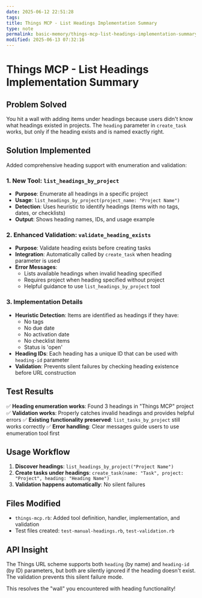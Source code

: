 ```yaml
---
date: 2025-06-12 22:51:28
tags:
title: Things MCP - List Headings Implementation Summary
type: note
permalink: basic-memory/things-mcp-list-headings-implementation-summary
modified: 2025-06-13 07:32:16
---
```


# Things MCP - List Headings Implementation Summary

## Problem Solved

You hit a wall with adding items under headings because users didn't know what headings existed in projects. The `heading` parameter in `create_task` works, but only if the heading exists and is named exactly right.

## Solution Implemented

Added comprehensive heading support with enumeration and validation:

### 1. New Tool: `list_headings_by_project`

- **Purpose**: Enumerate all headings in a specific project
- **Usage**: `list_headings_by_project(project_name: "Project Name")`
- **Detection**: Uses heuristic to identify headings (items with no tags, dates, or checklists)
- **Output**: Shows heading names, IDs, and usage example

### 2. Enhanced Validation: `validate_heading_exists`

- **Purpose**: Validate heading exists before creating tasks
- **Integration**: Automatically called by `create_task` when heading parameter is used
- **Error Messages**: 
  - Lists available headings when invalid heading specified
  - Requires project when heading specified without project
  - Helpful guidance to use `list_headings_by_project` tool

### 3. Implementation Details

- **Heuristic Detection**: Items are identified as headings if they have:
  - No tags
  - No due date
  - No activation date  
  - No checklist items
  - Status is 'open'
- **Heading IDs**: Each heading has a unique ID that can be used with `heading-id` parameter
- **Validation**: Prevents silent failures by checking heading existence before URL construction

## Test Results

✅ **Heading enumeration works**: Found 3 headings in "Things MCP" project
✅ **Validation works**: Properly catches invalid headings and provides helpful errors
✅ **Existing functionality preserved**: `list_tasks_by_project` still works correctly
✅ **Error handling**: Clear messages guide users to use enumeration tool first

## Usage Workflow

1. **Discover headings**: `list_headings_by_project("Project Name")`
2. **Create tasks under headings**: `create_task(name: "Task", project: "Project", heading: "Heading Name")`
3. **Validation happens automatically**: No silent failures

## Files Modified

- `things-mcp.rb`: Added tool definition, handler, implementation, and validation
- Test files created: `test-manual-headings.rb`, `test-validation.rb`

## API Insight

The Things URL scheme supports both `heading` (by name) and `heading-id` (by ID) parameters, but both are silently ignored if the heading doesn't exist. The validation prevents this silent failure mode.

This resolves the "wall" you encountered with heading functionality!

